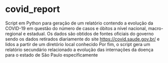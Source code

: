 # covid_report
Script em Python para geração de um relatório contendo a evolução da COVID-19 em questão do número de casos e óbitos a nível nacional, macro-regional e estadual.
Os dados são obtidos de fontes oficiais do governo sendo os dados retirados diariamente do site https://covid.saude.gov.br/ e lidos a partir de um diretório local conhecido
Por fim, o script gera um relatório secundário relacionado a evolução das internações da doença para o estado de São Paulo especificamente
